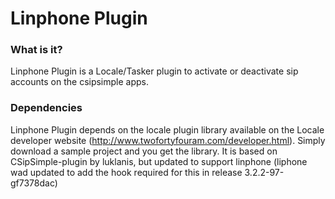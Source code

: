 # Linphone Plugin

### What is it?

Linphone Plugin is a Locale/Tasker plugin to activate or deactivate sip accounts on the csipsimple apps.

### Dependencies

Linphone Plugin depends on the locale plugin library available on the Locale developer website (http://www.twofortyfouram.com/developer.html). Simply download a sample project and you get the library.
It is based on CSipSimple-plugin by luklanis, but updated to support linphone (liphone wad updated to add the hook required for this in release 3.2.2-97-gf7378dac)
